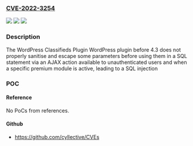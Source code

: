 ### [CVE-2022-3254](https://cve.mitre.org/cgi-bin/cvename.cgi?name=CVE-2022-3254)
![](https://img.shields.io/static/v1?label=Product&message=WordPress%20Classifieds%20Plugin%20%E2%80%93%20Ad%20Directory%20%26%20Listings%20by%20AWP%20Classifieds&color=blue)
![](https://img.shields.io/static/v1?label=Version&message=4.3%3C%204.3%20&color=brighgreen)
![](https://img.shields.io/static/v1?label=Vulnerability&message=CWE-89%20SQL%20Injection&color=brighgreen)

### Description

The WordPress Classifieds Plugin WordPress plugin before 4.3 does not properly sanitise and escape some parameters before using them in a SQL statement via an AJAX action available to unauthenticated users and when a specific premium module is active, leading to a SQL injection

### POC

#### Reference
No PoCs from references.

#### Github
- https://github.com/cyllective/CVEs

